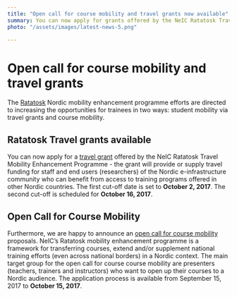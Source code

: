 ```yaml
---
title: "Open call for course mobility and travel grants now available"
summary: You can now apply for grants offered by the NeIC Ratatosk Travel Mobility Enhancement Programme.
photo: "/assets/images/latest-news-5.png"

---
```

# Open call for course mobility and travel grants

The [Ratatosk](/ratatosk) Nordic mobility enhancement programme efforts are directed to increasing the opportunities for trainees in two ways: student mobility via travel grants and course mobility.

## Ratatosk Travel grants available
You can now apply for a [travel grant](https://neic.no/training/travel-grant/) offered by the NeIC Ratatosk Travel Mobility Enhancement Programme - the grant will provide or supply travel funding for staff and end users (researchers) of the Nordic e-infrastructure community who can benefit from access to training programs offered in other Nordic countries. 
The first cut-off date is set to **October 2, 2017**. The second cut-off is scheduled for **October 16, 2017**.

## Open Call for Course Mobility
Furthermore, we are happy to announce an [open call for course mobility](https://neic.no/training/course-mobility/) proposals. NeIC’s Ratatosk mobility enhancement programme is a framework for transferring courses, extend and/or supplement national training efforts (even across national borders) in a Nordic context. The main target group for the open call for course course mobility are presenters (teachers, trainers and instructors) who want to open up their courses to a Nordic audience.
The application process is available from September 15, 2017 to **October 15, 2017**.
